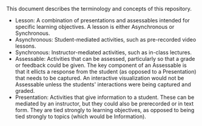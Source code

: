 This document describes the terminology and concepts of this repository.

* Lesson: A combination of presentations and assessables intended for specific learning objectives. A lesson is either Asynchronous or Synchronous.
* Asynchronous: Student-mediated activities, such as pre-recorded video lessons.
* Synchronous: Instructor-mediated activities, such as in-class lectures.
* Assessable: Activities that can be assessed, particularly so that a grade or feedback could be given. The key component of an Assessable is that it ellicts a response from the student (as opposed to a Presentation) that needs to be captured. An interactive visualization would not be Assessable unless the students' interactions were being captured and graded.
* Presentation: Activities that give information to a student. These can be mediated by an instructor, but they could also be prerecorded or in text form. They are tied strongly to learning objectives, as opposed to being tied strongly to topics (which would be Information).
